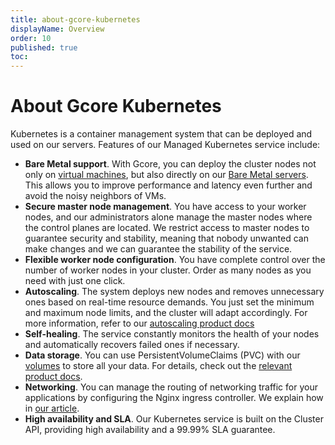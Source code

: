 ```yaml
---
title: about-gcore-kubernetes
displayName: Overview
order: 10
published: true
toc:
---
```

# About Gcore Kubernetes

Kubernetes is a container management system that can be deployed and used on our servers. Features of our Managed Kubernetes service include:

- **Bare Metal support**. With Gcore, you can deploy the cluster nodes not only on <a href="https://gcore.com/cloud/compute-resources" target="_blank">virtual machines</a>, but also directly on our <a href="https://gcore.com/cloud/bare-metal-servers" target="_blank">Bare Metal servers</a>. This allows you to improve performance and latency even further and avoid the noisy neighbors of VMs.
- **Secure master node management**. You have access to your worker nodes, and our administrators alone manage the master nodes where the control planes are located. We restrict access to master nodes to guarantee security and stability, meaning that nobody unwanted can make changes and we can guarantee the stability of the service.
- **Flexible worker node configuration**. You have complete control over the number of worker nodes in your cluster. Order as many nodes as you need with just one click.  
- **Autoscaling**. The system deploys new nodes and removes unnecessary ones based on real-time resource demands. You just set the minimum and maximum node limits, and the cluster will adapt accordingly. For more information, refer to our <a href="https://gcore.com/docs/cloud/kubernetes/clusters/autoscaling/about-autoscaling" target="_blank">autoscaling product docs</a>
- **Self-healing**. The service constantly monitors the health of your nodes and automatically recovers failed ones if necessary.
- **Data storage**. You can use PersistentVolumeClaims (PVC) with our <a href="https://gcore.com/docs/cloud/virtual-instances/volumes/create-and-configure-volumes" target="_blank">volumes</a> to store all your data. For details, check out the <a href="https://gcore.com/docs/cloud/kubernetes/storage/create-a-pvc-and-bind-it-to-a-pod" target="_blank">relevant product docs</a>.
- **Networking**. You can manage the routing of networking traffic for your applications by configuring the Nginx ingress controller. We explain how in <a href="https://gcore.com/docs/cloud/kubernetes/networking/install-and-set-up-the-nginx-ingress-controller" target="_blank">our article</a>.      
- **High availability and SLA**. Our Kubernetes service is built on the Cluster API, providing high availability and a 99.99% SLA guarantee.
